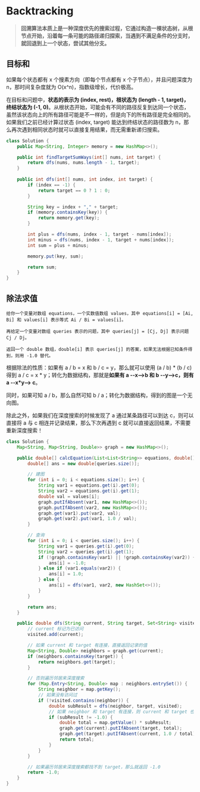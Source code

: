# Backtracking



> **回溯算法本质上是一种深度优先的搜索过程，它通过构造一棵状态树，从根节点开始，沿着每一条可能的路径递归探索，当遇到不满足条件的分支时，就回退到上一个状态，尝试其他分支。**



## 目标和

如果每个状态都有 x 个搜素方向（即每个节点都有 x 个子节点），并且问题深度为 n，那时间复杂度就为 O(x^n)，指数级增长，代价极高。

在目标和问题中，**状态的表示为 (index, rest)，根状态为 (length - 1, target)，终结状态为 (-1, 0)**。从根状态开始，可能会有不同的路径反复到达同一个状态，虽然该状态向上的所有路径可能是不一样的，但是向下的所有路径是完全相同的。如果我们之前已经计算过状态 (index, target) 能达到终结状态的路径数为 n，那么再次遇到相同状态时就可以直接复用结果，而无需重新递归搜索。

```java
class Solution {
    public Map<String, Integer> memory = new HashMap<>();

    public int findTargetSumWays(int[] nums, int target) {
        return dfs(nums, nums.length - 1, target);
    }
  	
    public int dfs(int[] nums, int index, int target) {
        if (index == -1) {
            return target == 0 ? 1 : 0;
        }

        String key = index + "," + target;
        if (memory.containsKey(key)) {
            return memory.get(key);
        }

        int plus = dfs(nums, index - 1, target - nums[index]);
        int minus = dfs(nums, index - 1, target + nums[index]);
        int sum = plus + minus;

        memory.put(key, sum);

        return sum;
    }
}
```



## 除法求值

```text
给你一个变量对数组 equations，一个实数值数组 values，其中 equations[i] = [Ai, Bi] 和 values[i] 表示等式 Ai / Bi = values[i]。

再给定一个变量对数组 queries 表示的问题，其中 queries[j] = [Cj, Dj] 表示问题 Cj / Dj。

返回一个 double 数组，double[i] 表示 queries[j] 的答案，如果无法根据已知条件得到，则用 -1.0 替代。
```

根据除法的性质：如果有 a / b = x 和 b / c = y，那么就可以使用 (a / b) * (b / c) 得到 a / c = x * y；转化为数据结构，那就是**如果有 a --x-->b 和 b --y-->c，则有 a --x*y--> c**。

同时，如果可知 a / b，那么自然可知 b / a；转化为数据结构，得到的图是一个无向图。

除此之外，如果我们在深度搜索的时候发现了 a 通过某条路径可以到达 c，则可以直接将 a 与 c 相连并记录结果，那么下次再遇到 c 就可以直接返回结果，不需要重新深度搜索！

```java
class Solution {
    Map<String, Map<String, Double>> graph = new HashMap<>();

    public double[] calcEquation(List<List<String>> equations, double[] values, List<List<String>> queries) {
        double[] ans = new double[queries.size()];

        // 建图
        for (int i = 0; i < equations.size(); i++) {
            String var1 = equations.get(i).get(0);
            String var2 = equations.get(i).get(1);
            double val = values[i];
            graph.putIfAbsent(var1, new HashMap<>());
            graph.putIfAbsent(var2, new HashMap<>());
            graph.get(var1).put(var2, val);
            graph.get(var2).put(var1, 1.0 / val);
        }

        // 查询
        for (int i = 0; i < queries.size(); i++) {
            String var1 = queries.get(i).get(0);
            String var2 = queries.get(i).get(1);
            if (!graph.containsKey(var1) || !graph.containsKey(var2)) {
                ans[i] = -1.0;
            } else if (var1.equals(var2)) {
                ans[i] = 1.0;
            } else {
                ans[i] = dfs(var1, var2, new HashSet<>());
            }
        }

        return ans;
    }

    public double dfs(String current, String target, Set<String> visited) {
        // current 标记为已访问
        visited.add(current);

        // 如果 current 和 target 有连接，直接返回记录的值
        Map<String, Double> neighbors = graph.get(current);
        if (neighbors.containsKey(target)) {
            return neighbors.get(target);
        }

        // 否则遍历邻居来深度搜索
        for (Map.Entry<String, Double> map : neighbors.entrySet()) {
            String neighbor = map.getKey();
            // 如果没有访问过
            if (!visited.contains(neighbor)) {
                double subResult = dfs(neighbor, target, visited);
                // 如果 neighbor 和 target 有连接，则 current 和 target 也可以建立连接
                if (subResult != -1.0) {
                    double total = map.getValue() * subResult;
                    graph.get(current).putIfAbsent(target, total);
                    graph.get(target).putIfAbsent(current, 1.0 / total);
                    return total;
                }
            }
        }

        // 如果遍历邻居来深度搜索都找不到 target，那么就返回 -1.0
        return -1.0;
    }
}
```



